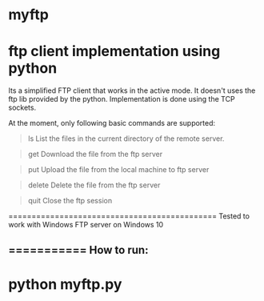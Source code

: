 # myftp
ftp client implementation using python
=======================================

Its a simplified FTP client that works in the active mode.
It doesn't uses the ftp lib provided by the python.
Implementation is done using the TCP sockets.

At the moment, only following basic commands are supported:
> ls 
List the files in the current directory of the remote server.

> get <rempte-filename>
Download the file <remote-filename> from the ftp server

> put <local-filename>
Upload the file <local-filename> from the local machine to ftp server

> delete <rempte-filename>
Delete the file <remote-filename> from the ftp server

> quit
Close the ftp session

=============================================
Tested to work with Windows FTP server on Windows 10

===========
How to run:
-----------
# python myftp.py <ftp-server-name or IP>

